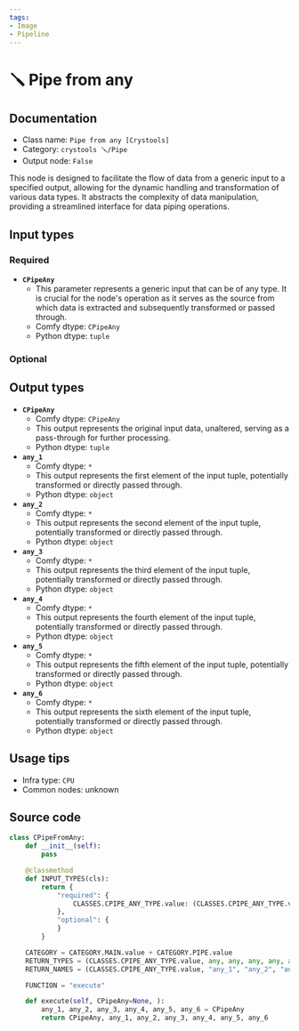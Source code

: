```yaml
---
tags:
- Image
- Pipeline
---
```


# 🪛 Pipe from any
## Documentation
- Class name: `Pipe from any [Crystools]`
- Category: `crystools 🪛/Pipe`
- Output node: `False`

This node is designed to facilitate the flow of data from a generic input to a specified output, allowing for the dynamic handling and transformation of various data types. It abstracts the complexity of data manipulation, providing a streamlined interface for data piping operations.
## Input types
### Required
- **`CPipeAny`**
    - This parameter represents a generic input that can be of any type. It is crucial for the node's operation as it serves as the source from which data is extracted and subsequently transformed or passed through.
    - Comfy dtype: `CPipeAny`
    - Python dtype: `tuple`
### Optional
## Output types
- **`CPipeAny`**
    - Comfy dtype: `CPipeAny`
    - This output represents the original input data, unaltered, serving as a pass-through for further processing.
    - Python dtype: `tuple`
- **`any_1`**
    - Comfy dtype: `*`
    - This output represents the first element of the input tuple, potentially transformed or directly passed through.
    - Python dtype: `object`
- **`any_2`**
    - Comfy dtype: `*`
    - This output represents the second element of the input tuple, potentially transformed or directly passed through.
    - Python dtype: `object`
- **`any_3`**
    - Comfy dtype: `*`
    - This output represents the third element of the input tuple, potentially transformed or directly passed through.
    - Python dtype: `object`
- **`any_4`**
    - Comfy dtype: `*`
    - This output represents the fourth element of the input tuple, potentially transformed or directly passed through.
    - Python dtype: `object`
- **`any_5`**
    - Comfy dtype: `*`
    - This output represents the fifth element of the input tuple, potentially transformed or directly passed through.
    - Python dtype: `object`
- **`any_6`**
    - Comfy dtype: `*`
    - This output represents the sixth element of the input tuple, potentially transformed or directly passed through.
    - Python dtype: `object`
## Usage tips
- Infra type: `CPU`
- Common nodes: unknown


## Source code
```python
class CPipeFromAny:
    def __init__(self):
        pass

    @classmethod
    def INPUT_TYPES(cls):
        return {
            "required": {
                CLASSES.CPIPE_ANY_TYPE.value: (CLASSES.CPIPE_ANY_TYPE.value,),
            },
            "optional": {
            }
        }

    CATEGORY = CATEGORY.MAIN.value + CATEGORY.PIPE.value
    RETURN_TYPES = (CLASSES.CPIPE_ANY_TYPE.value, any, any, any, any, any, any,)
    RETURN_NAMES = (CLASSES.CPIPE_ANY_TYPE.value, "any_1", "any_2", "any_3", "any_4", "any_5", "any_6",)

    FUNCTION = "execute"

    def execute(self, CPipeAny=None, ):
        any_1, any_2, any_3, any_4, any_5, any_6 = CPipeAny
        return CPipeAny, any_1, any_2, any_3, any_4, any_5, any_6

```
